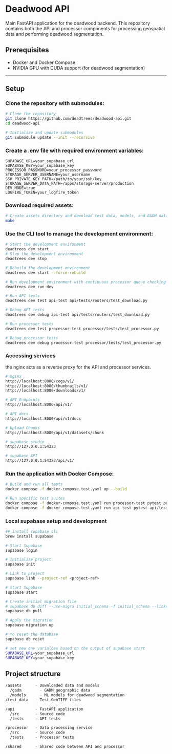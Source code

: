 # Deadwood API

Main FastAPI application for the deadwood backend. This repository contains both the API and processor components for processing geospatial data and performing deadwood segmentation.

## Prerequisites

- Docker and Docker Compose
- NVIDIA GPU with CUDA support (for deadwood segmentation)

---

## Setup

### Clone the repository with submodules:

```bash
# Clone the repository
git clone https://github.com/deadtrees/deadwood-api.git
cd deadwood-api

# Initialize and update submodules
git submodule update --init --recursive

```

### Create a .env file with required environment variables:

```
SUPABASE_URL=your_supabase_url
SUPABASE_KEY=your_supabase_key
PROCESSOR_PASSWORD=your_processor_password
STORAGE_SERVER_USERNAME=your_username
SSH_PRIVATE_KEY_PATH=/path/to/your/ssh/key
STORAGE_SERVER_DATA_PATH=/apps/storage-server/production
DEV_MODE=true
LOGFIRE_TOKEN=your_logfire_token
```

### Download required assets:

```bash
# Create assets directory and download test data, models, and GADM data
make
```

### Use the CLI tool to manage the development environment:

```bash
# Start the development environment
deadtrees dev start
# Stop the development environment
deadtrees dev stop

# Rebuild the development environment
deadtrees dev start --force-rebuild

# Run development environment with continuous processor queue checking
deadtrees dev run-dev

# Run API tests
deadtrees dev test api-test api/tests/routers/test_download.py

# Debug API tests
deadtrees dev debug api-test api/tests/routers/test_download.py

# Run processor tests
deadtrees dev test processor-test processor/tests/test_processor.py

# Debug processor tests
deadtrees dev debug processor-test processor/tests/test_processor.py

```

### Accessing services

the nginx acts as a reverse proxy for the API and processor services.

```bash
# nginx
http://localhost:8080/cogs/v1/
http://localhost:8080/thumbnails/v1/
http://localhost:8080/downloads/v1/

# API Endpoints
http://localhost:8080/api/v1/

# API docs
http://localhost:8080/api/v1/docs

# Upload Chunks
http://localhost:8080/api/v1/datasets/chunk

# supabase studio
http://127.0.0.1:54323

# supabase API
http://127.0.0.1:54323/api/v1/
```

### Run the application with Docker Compose:

```bash
# Build and run all tests
docker compose -f docker-compose.test.yaml up --build

# Run specific test suites
docker compose -f docker-compose.test.yaml run processor-test pytest processor/tests/
docker compose -f docker-compose.test.yaml run api-test pytest api/tests/
```

### Local supabase setup and development

```bash
## install supabase cli
brew install supabase

# Start Supabase
supabase login

# Initialize project
supabase init

# Link to project
supabase link --project-ref <project-ref>

# Start Supabase
supabase start

# Create initial migration file
# supabase db diff --use-migra initial_schema -f initial_schema --linked
supabase db pull

# Apply the migration
supabase migration up

# to reset the database
supabase db reset

# set new env varialbes based on the output of supabase start
SUPABASE_URL=your_supabase_url
SUPABASE_KEY=your_supabase_key

```

## Project structure

```bash
/assets      - Downloaded data and models
  /gadm        - GADM geographic data
  /models      - ML models for deadwood segmentation
/test_data   - Test GeoTIFF files

/api         - FastAPI application
  /src       - Source code
  /tests     - API tests

/processor   - Data processing service
  /src       - Source code
  /tests     - Processor tests

/shared      - Shared code between API and processor
```
